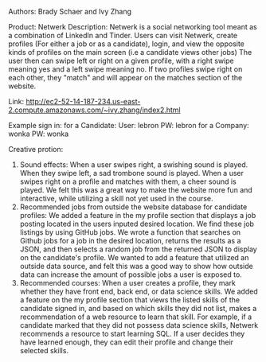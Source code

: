 Authors: Brady Schaer and Ivy Zhang

Product: Netwerk
Description: Netwerk is a social networking tool meant as a combination of LinkedIn and Tinder. 
Users can visit Netwerk, create profiles (For either a job or as a candidate), login, and view the opposite kinds of profiles on the main screen (i.e a candidate views other jobs)
The user then can swipe left or right on a given profile, with a right swipe meaning yes and a left swipe meaning no. 
If two profiles swipe right on each other, they "match" and will appear on the matches section of the website.

Link: http://ec2-52-14-187-234.us-east-2.compute.amazonaws.com/~ivy.zhang/index2.html

Example sign in: 
for a Candidate: User: lebron PW: lebron
for a Company: wonka PW: wonka

Creative protion:
1. Sound effects: When a user swipes right, a swishing sound is played. When they swipe left, a sad trombone sound is played. When a user swipes right on a profile and matches with them, a cheer sound is played. We felt this was a great way to make the website more fun and interactive, while utilizing a skill not yet used in the course.
2. Recommended jobs from outside the website database for candidate profiles: We added a feature in the my profile section that displays a job posting located in the users inputed desired location. We find these job listings by using GitHub jobs. We wrote a function that searches on Github jobs for a job in the desired location, returns the results as a JSON, and then selects a random job from the returned JSON to display on the candidate's profile. We wanted to add a feature that utilized an outside data source, and felt this was a good way to show how outside data can increase the amount of possible jobs a user is exposed to.
3. Recommended courses: When a user creates a profile, they mark whether they have front end, back end, or data science skills. We added a feature on the my profile section that views the listed skills of the candidate signed in, and based on which skills they did not list, makes a recommendation of a web resource to learn that skill. For example, if a candidate marked that they did not possess data science skills, Netwerk recommends a resource to start learning SQL. If a user decides they have learned enough, they can edit their profile and change their selected skills.